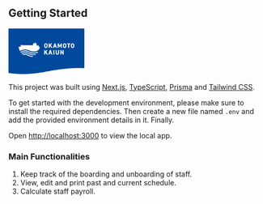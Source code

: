 ## Getting Started

<div>
  <a href="https://okamotokaiun.com">
    <img src="https://raw.githubusercontent.com/p266dd/okamoto-kaiun/refs/heads/main/public/okamoto-brand-github.webp" alt="Okamoto Kaiun Logo" width="150" />
  </a>
</div>

This project was built using [Next.js](https://nextjs.org/), [TypeScript](https://www.typescriptlang.org/), [Prisma](https://www.prisma.io/) and [Tailwind CSS](https://tailwindcss.com/).

To get started with the development environment, please make sure to install the required dependencies. Then create a new file named `.env` and add the provided environment details in it. Finally.

Open [http://localhost:3000](http://localhost:3000) to view the local app.

### Main Functionalities

1. Keep track of the boarding and unboarding of staff.
2. View, edit and print past and current schedule.
3. Calculate staff payroll.
